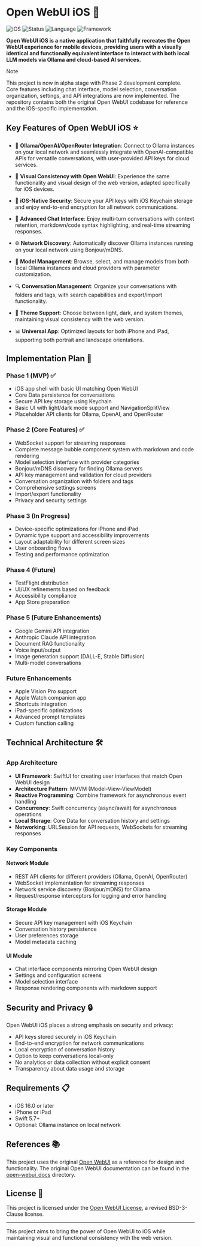 # Open WebUI iOS 📱

![iOS](https://img.shields.io/badge/Platform-iOS%2016.0+-lightgrey)
![Status](https://img.shields.io/badge/Status-Alpha%200.2.0-yellow)
![Language](https://img.shields.io/badge/Language-Swift-orange)
![Framework](https://img.shields.io/badge/Framework-SwiftUI-blue)

**Open WebUI iOS is a native application that faithfully recreates the Open WebUI experience for mobile devices, providing users with a visually identical and functionally equivalent interface to interact with both local LLM models via Ollama and cloud-based AI services.**

> [!NOTE]  
> This project is now in alpha stage with Phase 2 development complete. Core features including chat interface, model selection, conversation organization, settings, and API integrations are now implemented. The repository contains both the original Open WebUI codebase for reference and the iOS-specific implementation.

## Key Features of Open WebUI iOS ⭐

- 🔄 **Ollama/OpenAI/OpenRouter Integration**: Connect to Ollama instances on your local network and seamlessly integrate with OpenAI-compatible APIs for versatile conversations, with user-provided API keys for cloud services.

- 📱 **Visual Consistency with Open WebUI**: Experience the same functionality and visual design of the web version, adapted specifically for iOS devices.

- 🔐 **iOS-Native Security**: Secure your API keys with iOS Keychain storage and enjoy end-to-end encryption for all network communications.

- 💬 **Advanced Chat Interface**: Enjoy multi-turn conversations with context retention, markdown/code syntax highlighting, and real-time streaming responses.

- 🌐 **Network Discovery**: Automatically discover Ollama instances running on your local network using Bonjour/mDNS.

- 🔄 **Model Management**: Browse, select, and manage models from both local Ollama instances and cloud providers with parameter customization.

- 🔍 **Conversation Management**: Organize your conversations with folders and tags, with search capabilities and export/import functionality.

- 🌙 **Theme Support**: Choose between light, dark, and system themes, maintaining visual consistency with the web version.

- 📊 **Universal App**: Optimized layouts for both iPhone and iPad, supporting both portrait and landscape orientations.

## Implementation Plan 🚀

### Phase 1 (MVP) ✅
- iOS app shell with basic UI matching Open WebUI
- Core Data persistence for conversations
- Secure API key storage using Keychain
- Basic UI with light/dark mode support and NavigationSplitView
- Placeholder API clients for Ollama, OpenAI, and OpenRouter

### Phase 2 (Core Features) ✅
- WebSocket support for streaming responses
- Complete message bubble component system with markdown and code rendering
- Model selection interface with provider categories
- Bonjour/mDNS discovery for finding Ollama servers
- API key management and validation for cloud providers
- Conversation organization with folders and tags
- Comprehensive settings screens
- Import/export functionality
- Privacy and security settings

### Phase 3 (In Progress)
- Device-specific optimizations for iPhone and iPad
- Dynamic type support and accessibility improvements
- Layout adaptability for different screen sizes
- User onboarding flows
- Testing and performance optimization

### Phase 4 (Future)
- TestFlight distribution
- UI/UX refinements based on feedback
- Accessibility compliance
- App Store preparation

### Phase 5 (Future Enhancements)
- Google Gemini API integration
- Anthropic Claude API integration
- Document RAG functionality
- Voice input/output
- Image generation support (DALL-E, Stable Diffusion)
- Multi-model conversations

### Future Enhancements
- Apple Vision Pro support
- Apple Watch companion app
- Shortcuts integration
- iPad-specific optimizations
- Advanced prompt templates
- Custom function calling

## Technical Architecture 🛠️

### App Architecture
- **UI Framework**: SwiftUI for creating user interfaces that match Open WebUI design
- **Architecture Pattern**: MVVM (Model-View-ViewModel)
- **Reactive Programming**: Combine framework for asynchronous event handling
- **Concurrency**: Swift concurrency (async/await) for asynchronous operations
- **Local Storage**: Core Data for conversation history and settings
- **Networking**: URLSession for API requests, WebSockets for streaming responses

### Key Components

#### Network Module
- REST API clients for different providers (Ollama, OpenAI, OpenRouter)
- WebSocket implementation for streaming responses
- Network service discovery (Bonjour/mDNS) for Ollama
- Request/response interceptors for logging and error handling

#### Storage Module
- Secure API key management with iOS Keychain
- Conversation history persistence
- User preferences storage
- Model metadata caching

#### UI Module
- Chat interface components mirroring Open WebUI design
- Settings and configuration screens
- Model selection interface
- Response rendering components with markdown support

## Security and Privacy 🔒

Open WebUI iOS places a strong emphasis on security and privacy:

- API keys stored securely in iOS Keychain
- End-to-end encryption for network communications
- Local encryption of conversation history
- Option to keep conversations local-only
- No analytics or data collection without explicit consent
- Transparency about data usage and storage

## Requirements 📋

- iOS 16.0 or later
- iPhone or iPad
- Swift 5.7+
- Optional: Ollama instance on local network

## References 📚

This project uses the original [Open WebUI](https://github.com/open-webui/open-webui) as a reference for design and functionality. The original Open WebUI documentation can be found in the [open-webui_docs](./open-webui_docs/) directory.

## License 📜

This project is licensed under the [Open WebUI License](open-webui_docs/LICENSE), a revised BSD-3-Clause license.

---

This project aims to bring the power of Open WebUI to iOS while maintaining visual and functional consistency with the web version.